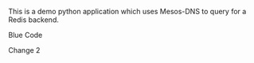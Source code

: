 This is a demo python  application which uses Mesos-DNS to query for a Redis backend.

Blue Code 

Change 2

